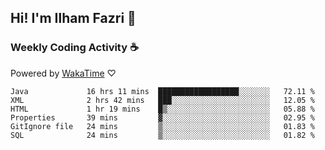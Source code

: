 ## Hi! I'm Ilham Fazri 👋

### Weekly Coding Activity ☕
Powered by [WakaTime](https://wakatime.com/) ♡
<!--START_SECTION:waka-->

```text
Java             16 hrs 11 mins  ██████████████████░░░░░░░   72.11 %
XML              2 hrs 42 mins   ███░░░░░░░░░░░░░░░░░░░░░░   12.05 %
HTML             1 hr 19 mins    █▒░░░░░░░░░░░░░░░░░░░░░░░   05.88 %
Properties       39 mins         ▓░░░░░░░░░░░░░░░░░░░░░░░░   02.95 %
GitIgnore file   24 mins         ▒░░░░░░░░░░░░░░░░░░░░░░░░   01.83 %
SQL              24 mins         ▒░░░░░░░░░░░░░░░░░░░░░░░░   01.82 %
```

<!--END_SECTION:waka-->
